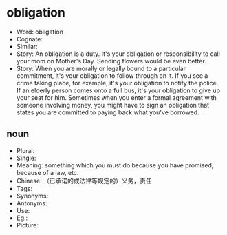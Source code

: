 # obligation

- Word: obligation
- Cognate: 
- Similar: 
- Story: An obligation is a duty. It's your obligation or responsibility to call your mom on Mother's Day. Sending flowers would be even better.
- Story: When you are morally or legally bound to a particular commitment, it's your obligation to follow through on it. If you see a crime taking place, for example, it's your obligation to notify the police. If an elderly person comes onto a full bus, it's your obligation to give up your seat for him. Sometimes when you enter a formal agreement with someone involving money, you might have to sign an obligation that states you are committed to paying back what you've borrowed.

## noun

- Plural: 
- Single: 
- Meaning: something which you must do because you have promised, because of a law, etc.
- Chinese: （已承诺的或法律等规定的）义务，责任
- Tags: 
- Synonyms: 
- Antonyms: 
- Use: 
- Eg.: 
- Picture: 

